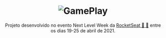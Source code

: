 <h1 align="center"><img alt="GamePlay" title="GamePlay" src="https://github.com/PersonGhost/GamePlay/blob/main/src/assets/logo.png" style="max-width:100%;"></h1>
<p align="center">Projeto desenvolvido no evento Next Level Week da <a href="https://rocketseat">RocketSeat 🚀 💜</a> entre os dias 19-25 de abril de 2021.</p>
